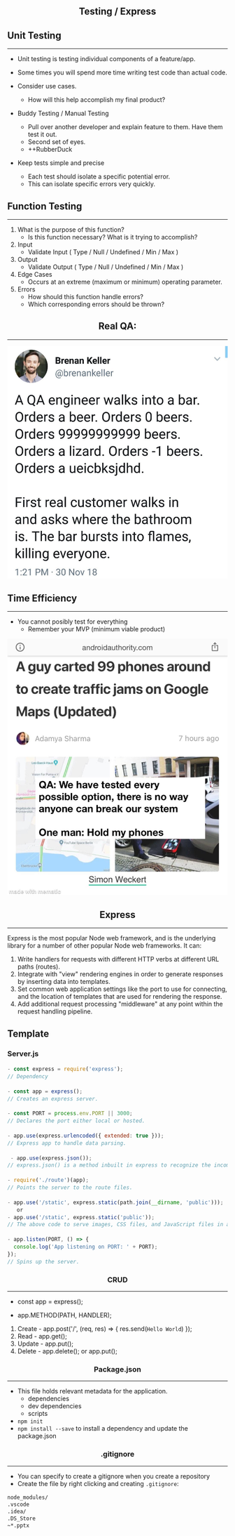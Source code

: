 ## <center> Testing / Express

## Unit Testing

---

- Unit testing is testing individual components of a feature/app.

- Some times you will spend more time writing test code than actual code.

- Consider use cases.

  - How will this help accomplish my final product?

- Buddy Testing / Manual Testing
  - Pull over another developer and explain feature to them. Have them test it out.
  - Second set of eyes.
  - ++RubberDuck
- Keep tests simple and precise
  - Each test should isolate a specific potential error.
  - This can isolate specific errors very quickly.

## Function Testing

---

1. What is the purpose of this function?
   - Is this function necessary? What is it trying to accomplish?
1. Input
   - Validate Input ( Type / Null / Undefined / Min / Max )
1. Output
   - Validate Output ( Type / Null / Undefined / Min / Max )
1. Edge Cases
   - Occurs at an extreme (maximum or minimum) operating parameter.
1. Errors
   - How should this function handle errors?
   - Which corresponding errors should be thrown?

## <center> Real QA:

---

![QA-Bar](Images/QABar.jpg)

## Time Efficiency

---

- You cannot posibly test for everything
  - Remember your MVP (minimum viable product)

![QA-Bar](Images/GoogleTesting.jpg)

## <center> Express

---

Express is the most popular Node web framework, and is the underlying library for a number of other popular Node web frameworks. It can:

1. Write handlers for requests with different HTTP verbs at different URL paths (routes).
1. Integrate with "view" rendering engines in order to generate responses by inserting data into templates.
1. Set common web application settings like the port to use for connecting, and the location of templates that are used for rendering the response.
1. Add additional request processing "middleware" at any point within the request handling pipeline.

## Template

### Server.js

```js
- const express = require('express');
// Dependency

- const app = express();
// Creates an express server.

- const PORT = process.env.PORT || 3000;
// Declares the port either local or hosted.

- app.use(express.urlencoded({ extended: true }));
// Express app to handle data parsing.

 - app.use(express.json());
// express.json() is a method inbuilt in express to recognize the incoming Request Object as a JSON Object.

- require('./route')(app);
// Points the server to the route files.

- app.use('/static', express.static(path.join(__dirname, 'public')));
   or
- app.use('/static', express.static('public'));
// The above code to serve images, CSS files, and JavaScript files in a directory named public:

- app.listen(PORT, () => {
  console.log('App listening on PORT: ' + PORT);
});
// Spins up the server.
```

### <center> CRUD

---

- const app = express();

- app.METHOD(PATH, HANDLER);

1. Create - app.post('/', (req, res) => { res.send(`Hello World`) });
1. Read - app.get();
1. Update - app.put();
1. Delete - app.delete(); or app.put();

### <center> Package.json

---

- This file holds relevant metadata for the application.
  - dependencies
  - dev dependencies
  - scripts
- `npm init`
- `npm install --save` to install a dependency and update the package.json

### <center> .gitignore

---

- You can specify to create a gitignore when you create a repository
- Create the file by right clicking and creating `.gitignore`:

```
node_modules/
.vscode
.idea/
.DS_Store
~*.pptx
```

